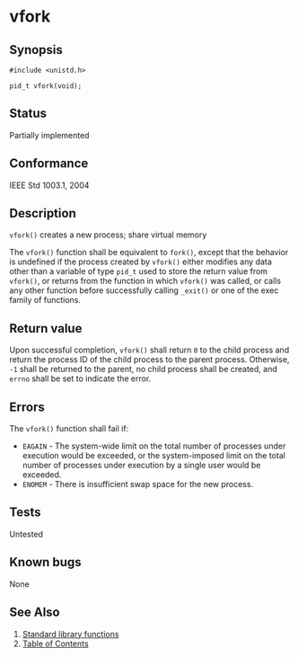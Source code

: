 # vfork

## Synopsis

`#include <unistd.h>`

`pid_t vfork(void);`

## Status

Partially implemented

## Conformance

IEEE Std 1003.1, 2004

## Description

`vfork()` creates a new process; share virtual memory

The `vfork()` function shall be equivalent to `fork()`, except that the behavior is undefined if the process created by
`vfork()` either modifies any data other than a variable of type `pid_t` used to store the return value from `vfork()`,
or returns from the function in which `vfork()` was called, or calls any other function before successfully calling
`_exit()` or one of the exec family of functions.

## Return value

Upon successful completion, `vfork()` shall return `0` to the child process and return the process ID of the child
process to the parent process. Otherwise, `-1` shall be returned to the parent, no child process shall be created,
and `errno` shall be set to indicate the error.

## Errors

The `vfork()` function shall fail if:

* `EAGAIN` - The system-wide limit on the total number of processes under execution would be exceeded, or the
system-imposed limit on the total number of processes under execution by a single user would be exceeded.
* `ENOMEM` - There is insufficient swap space for the new process.

## Tests

Untested

## Known bugs

None

## See Also

1. [Standard library functions](../index.md)
2. [Table of Contents](../../../index.md)
